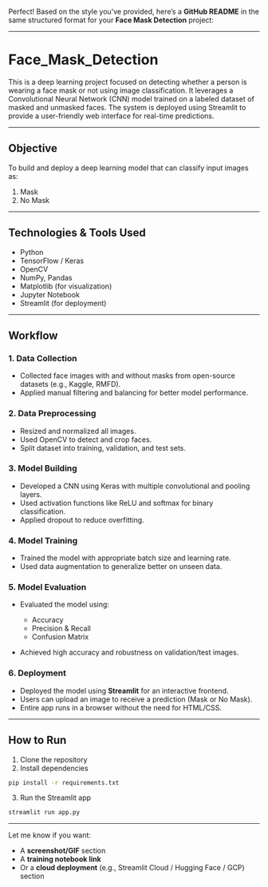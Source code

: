 Perfect! Based on the style you've provided, here’s a **GitHub README** in the same structured format for your **Face Mask Detection** project:

---

# Face\_Mask\_Detection

This is a deep learning project focused on detecting whether a person is wearing a face mask or not using image classification. It leverages a Convolutional Neural Network (CNN) model trained on a labeled dataset of masked and unmasked faces. The system is deployed using Streamlit to provide a user-friendly web interface for real-time predictions.

---

## **Objective**

To build and deploy a deep learning model that can classify input images as:

1. Mask
2. No Mask

---

## **Technologies & Tools Used**

* Python
* TensorFlow / Keras
* OpenCV
* NumPy, Pandas
* Matplotlib (for visualization)
* Jupyter Notebook
* Streamlit (for deployment)

---

## **Workflow**

### 1. Data Collection

* Collected face images with and without masks from open-source datasets (e.g., Kaggle, RMFD).
* Applied manual filtering and balancing for better model performance.

### 2. Data Preprocessing

* Resized and normalized all images.
* Used OpenCV to detect and crop faces.
* Split dataset into training, validation, and test sets.

### 3. Model Building

* Developed a CNN using Keras with multiple convolutional and pooling layers.
* Used activation functions like ReLU and softmax for binary classification.
* Applied dropout to reduce overfitting.

### 4. Model Training

* Trained the model with appropriate batch size and learning rate.
* Used data augmentation to generalize better on unseen data.

### 5. Model Evaluation

* Evaluated the model using:

  * Accuracy
  * Precision & Recall
  * Confusion Matrix
* Achieved high accuracy and robustness on validation/test images.

### 6. Deployment

* Deployed the model using **Streamlit** for an interactive frontend.
* Users can upload an image to receive a prediction (Mask or No Mask).
* Entire app runs in a browser without the need for HTML/CSS.

---

## **How to Run**

1. Clone the repository
2. Install dependencies

```bash
pip install -r requirements.txt
```

3. Run the Streamlit app

```bash
streamlit run app.py
```

---

Let me know if you want:

* A **screenshot/GIF** section
* A **training notebook link**
* Or a **cloud deployment** (e.g., Streamlit Cloud / Hugging Face / GCP) section
